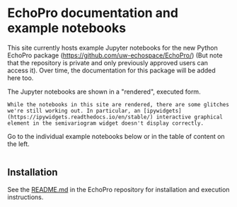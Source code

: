 # EchoPro documentation and example notebooks

This site currently hosts example Jupyter notebooks for the new Python EchoPro package (https://github.com/uw-echospace/EchoPro/) (But note that the repository is private and only previously approved users can access it). Over time, the documentation for this package will be added here too.

The Jupyter notebooks are shown in a "rendered", executed form.

```{admonition} Glitches with some interactive graphical elements
While the notebooks in this site are rendered, there are some glitches we're still working out. In particular, an [ipywidgets](https://ipywidgets.readthedocs.io/en/stable/) interactive graphical element in the semivariogram widget doesn't display correctly.
```

Go to the individual example notebooks below or in the table of content on the left.

```{tableofcontents}
```

## Installation

See the [README.md](https://github.com/uw-echospace/EchoPro/blob/master/README.md) in the EchoPro repository for installation and execution instructions. 

